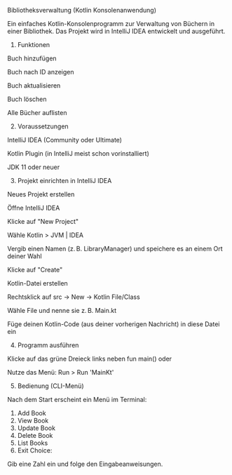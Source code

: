 Bibliotheksverwaltung (Kotlin Konsolenanwendung)

Ein einfaches Kotlin-Konsolenprogramm zur Verwaltung von Büchern in einer Bibliothek. Das Projekt wird in IntelliJ IDEA entwickelt und ausgeführt.
1. Funktionen

 Buch hinzufügen

 Buch nach ID anzeigen

 Buch aktualisieren

 Buch löschen

 Alle Bücher auflisten

2.  Voraussetzungen

IntelliJ IDEA (Community oder Ultimate)

Kotlin Plugin (in IntelliJ meist schon vorinstalliert)

JDK 11 oder neuer 

3. Projekt einrichten in IntelliJ IDEA

Neues Projekt erstellen

Öffne IntelliJ IDEA

Klicke auf "New Project"

Wähle Kotlin > JVM | IDEA

Vergib einen Namen (z. B. LibraryManager) und speichere es an einem Ort deiner Wahl

Klicke auf "Create"

Kotlin-Datei erstellen

Rechtsklick auf src → New → Kotlin File/Class

Wähle File und nenne sie z. B. Main.kt

Füge deinen Kotlin-Code (aus deiner vorherigen Nachricht) in diese Datei ein

4. Programm ausführen

Klicke auf das grüne Dreieck links neben fun main() oder

Nutze das Menü: Run > Run 'MainKt'



5.  Bedienung (CLI-Menü)

Nach dem Start erscheint ein Menü im Terminal:

1. Add Book
2. View Book
3. Update Book
4. Delete Book
5. List Books
6. Exit
Choice:


Gib eine Zahl ein und folge den Eingabeanweisungen.
